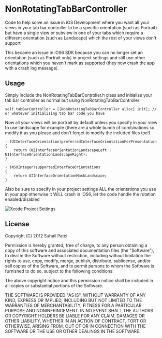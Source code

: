 NonRotatingTabBarController
===========================

Code to help solve an issue in iOS Development where you want all your views in your tab bar controller to be a specific orientation (such as Portrait) but have a single view or subview in one of your tabs which require a different orientation (such as Landscape) which the rest of your views don't support

This became an issue in iOS6 SDK because you can no longer set an orientation (such as Portrait only) in project settings and still use other orientations which you haven't mark as supported (they now crash the app with a crash log message).

Usage
-----

Simply include the NonRotatingTabBarController.h class and initialise your tab bar controller as normal but using NonRotatingTabBarController

    self.tabBarController = [[NonRotatingTabBarController alloc] init]; // or whatever initialising tab bar code you have
    
Now all your views will be portrait by default unless you specify in your view to use landscape for example (there are a whole bunch of combinations so modify it as you please and don't forget to modify the included files too!)

    - (UIInterfaceOrientation)preferredInterfaceOrientationForPresentation
    {
        return (UIInterfaceOrientationLandscapeLeft | UIInterfaceOrientationLandscapeRight);
    }

    - (NSUInteger)supportedInterfaceOrientations 
    {
        return UIInterfaceOrientationMaskLandscape;
    }
  
Also be sure to specify in your project settings ALL the orientations you use in your app otherwise it WILL crash in iOS6, let the code handle the rotation enabled/disabled

![Xcode Project Settings][1]

  [1]: http://i.stack.imgur.com/RZUOZ.jpg

License
-------

Copyright (C) 2012 Suhail Patel

Permission is hereby granted, free of charge, to any person obtaining a copy of this software and associated documentation files (the "Software"), to deal in the Software without restriction, including without limitation the rights to use, copy, modify, merge, publish, distribute, sublicense, and/or sell copies of the Software, and to permit persons to whom the Software is furnished to do so, subject to the following conditions:

The above copyright notice and this permission notice shall be included in all copies or substantial portions of the Software.

THE SOFTWARE IS PROVIDED "AS IS", WITHOUT WARRANTY OF ANY KIND, EXPRESS OR IMPLIED, INCLUDING BUT NOT LIMITED TO THE WARRANTIES OF MERCHANTABILITY, FITNESS FOR A PARTICULAR PURPOSE AND NONINFRINGEMENT. IN NO EVENT SHALL THE AUTHORS OR COPYRIGHT HOLDERS BE LIABLE FOR ANY CLAIM, DAMAGES OR OTHER LIABILITY, WHETHER IN AN ACTION OF CONTRACT, TORT OR OTHERWISE, ARISING FROM, OUT OF OR IN CONNECTION WITH THE SOFTWARE OR THE USE OR OTHER DEALINGS IN THE SOFTWARE.